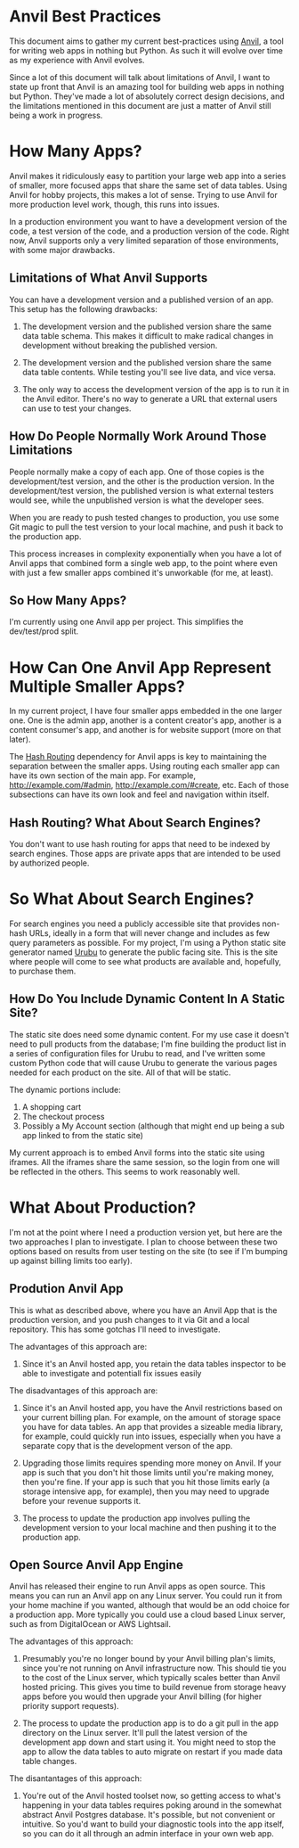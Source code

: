 # Anvil Best Practices

This document aims to gather my current best-practices using [Anvil](https://anvil.works/), a tool for writing web apps in nothing but Python.  As such it will evolve over time as my experience with Anvil evolves.

Since a lot of this document will talk about limitations of Anvil, I want to state up front that Anvil is an amazing tool for building web apps in nothing but Python.  They've made a lot of absolutely correct design decisions, and the limitations mentioned in this document are just a matter of Anvil still being a work in progress.  

# How Many Apps?

Anvil makes it ridiculously easy to partition your large web app into a series of smaller, more focused apps that share the same set of data tables.  Using Anvil for hobby projects, this makes a lot of sense.  Trying to use Anvil for more production level work, though, this runs into issues.

In a production environment you want to have a development version of the code, a test version of the code, and a production version of the code.  Right now, Anvil supports only a very limited separation of those environments, with some major drawbacks.  

## Limitations of What Anvil Supports

You can have a development version and a published version of an app.  This setup has the following drawbacks:

1. The development version and the published version share the same data table schema.  This makes it difficult to make radical changes in development without breaking the published version.  

2. The development version and the published version share the same data table contents.  While testing you'll see live data, and vice versa.

3. The only way to access the development version of the app is to run it in the Anvil editor.  There's no way to generate a URL that external users can use to test your changes.

## How Do People Normally Work Around Those Limitations

People normally make a copy of each app.  One of those copies is the development/test version, and the other is the production version.  In the development/test version, the published version is what external testers would see, while the unpublished version is what the developer sees.  

When you are ready to push tested changes to production, you use some Git magic to pull the test version to your local machine, and push it back to the production app.  

This process increases in complexity exponentially when you have a lot of Anvil apps that combined form a single web app, to the point where even with just a few smaller apps combined it's unworkable (for me, at least).

## So How Many Apps?

I'm currently using one Anvil app per project.  This simplifies the dev/test/prod split.

# How Can One Anvil App Represent Multiple Smaller Apps?

In my current project, I have four smaller apps embedded in the one larger one.  One is the admin app, another is a content creator's app, another is a content consumer's app, and another is for website support (more on that later).

The [Hash Routing](https://github.com/s-cork/HashRouting) dependency for Anvil apps is key to maintaining the separation between the smaller apps.  Using routing each smaller app can have its own section of the main app.  For example, http://example.com/#admin, http://example.com/#create, etc.  Each of those subsections can have its own look and feel and navigation within itself.

## Hash Routing?  What About Search Engines?

You don't want to use hash routing for apps that need to be indexed by search engines.  Those apps are private apps that are intended to be used by authorized people.

# So What About Search Engines?

For search engines you need a publicly accessible site that provides non-hash URLs, ideally in a form that will never change and includes as few query parameters as possible.  For my project, I'm using a Python static site generator named [Urubu](https://urubu.jandecaluwe.com/start.html) to generate the public facing site.  This is the site where people will come to see what products are available and, hopefully, to purchase them.  

## How Do You Include Dynamic Content In A Static Site?

The static site does need some dynamic content.  For my use case it doesn't need to pull products from the database; I'm fine building the product list in a series of configuration files for Urubu to read, and I've written some custom Python code that will cause Urubu to generate the various pages needed for each product on the site.  All of that will be static.

The dynamic portions include:

1) A shopping cart
2) The checkout process
3) Possibly a My Account section (although that might end up being a sub app linked to from the static site)

My current approach is to embed Anvil forms into the static site using iframes.  All the iframes share the same session, so the login from one will be reflected in the others.  This seems to work reasonably well.

# What About Production?

I'm not at the point where I need a production version yet, but here are the two approaches I plan to investigate.  I plan to choose between these two options based on results from user testing on the site (to see if I'm bumping up against billing limits too early).

## Prodution Anvil App

This is what as described above, where you have an Anvil App that is the production version, and you push changes to it via Git and a local repository.  This has some gotchas I'll need to investigate.

The advantages of this approach are:

1. Since it's an Anvil hosted app, you retain the data tables inspector to be able to investigate and potentiall fix issues easily

The disadvantages of this approach are:

1. Since it's an Anvil hosted app, you have the Anvil restrictions based on your current billing plan.  For example, on the amount of storage space you have for data tables.  An app that provides a sizeable media library, for example, could quickly run into issues, especially when you have a separate copy that is the development verson of the app.

2. Upgrading those limits requires spending more money on Anvil.  If your app is such that you don't hit those limits until you're making money, then you're fine.  If your app is such that you hit those limits early (a storage intensive app, for example), then you may need to upgrade before your revenue supports it.

3. The process to update the production app involves pulling the development version to your local machine and then pushing it to the production app.  

## Open Source Anvil App Engine

Anvil has released their engine to run Anvil apps as open source.  This means you can run an Anvil app on any Linux server.  You could run it from your home machine if you wanted, although that would be an odd choice for a production app.  More typically you could use a cloud based Linux server, such as from DigitalOcean or AWS Lightsail.  

The advantages of this approach:

1. Presumably you're no longer bound by your Anvil billing plan's limits, since you're not running on Anvil infrastructure now.  This should tie you to the cost of the Linux server, which typically scales better than Anvil hosted pricing.  This gives you time to build revenue from storage heavy apps before you would then upgrade your Anvil billing (for higher priority support requests).

2. The process to update the production app is to do a git pull in the app directory on the Linux server.  It'll pull the latest version of the development app down and start using it.  You might need to stop the app to allow the data tables to auto migrate on restart if you made data table changes.

The disantantages of this approach:

1.  You're out of the Anvil hosted toolset now, so getting access to what's happening in your data tables requires poking around in the somewhat abstract Anvil Postgres database.  It's possible, but not convenient or intuitive.  So you'd want to build your diagnostic tools into the app itself, so you can do it all through an admin interface in your own web app.


